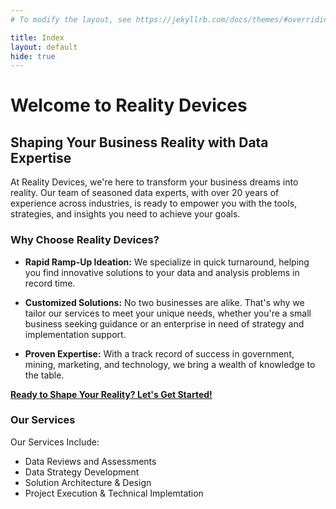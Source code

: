 ```yaml
---
# To modify the layout, see https://jekyllrb.com/docs/themes/#overriding-theme-defaults

title: Index
layout: default
hide: true
---
```


# Welcome to Reality Devices

## Shaping Your Business Reality with Data Expertise

At Reality Devices, we're here to transform your business dreams into reality. Our team of seasoned data experts, with over 20 years of experience across industries, is ready to empower you with the tools, strategies, and insights you need to achieve your goals.

### Why Choose Reality Devices?

- **Rapid Ramp-Up Ideation:** We specialize in quick turnaround, helping you find innovative solutions to your data and analysis problems in record time.

- **Customized Solutions:** No two businesses are alike. That's why we tailor our services to meet your unique needs, whether you're a small business seeking guidance or an enterprise in need of strategy and implementation support.

- **Proven Expertise:** With a track record of success in government, mining, marketing, and technology, we bring a wealth of knowledge to the table.

[**Ready to Shape Your Reality? Let's Get Started!**](#contact)

### Our Services

Our Services Include:

- Data Reviews and Assessments
- Data Strategy Development
- Solution Architecture & Design
- Project Execution & Technical Implemtation
